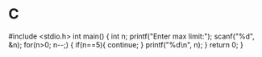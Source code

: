# C
#include <stdio.h>
int main()
{
   int n;
   printf("Enter max limit:");
   scanf("%d", &n);
   for(n>0; n--;)
   {
      if(n==5){
         continue;
      }
      printf("%d\n", n);
   }
   return 0;
}


